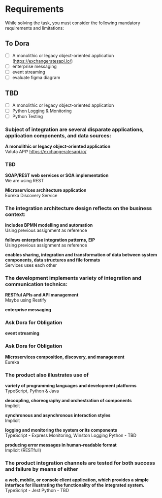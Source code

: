 # Requirements
While solving the task, you must consider the following mandatory requirements and limitations:

## To Dora
- [ ] A monolithic or legacy object-oriented application (https://exchangeratesapi.io/)
- [ ] enterprise messaging
- [ ] event streaming
- [ ] evaluate figma diagram

## TBD
- [ ] A monolithic or legacy object-oriented application
- [ ] Python Logging & Monitoring
- [ ] Python Testing

### Subject of integration are several disparate applications, application components, and data sources:
**A monolithic or legacy object-oriented application**  
Valuta API? https://exchangeratesapi.io/

### TBD

**SOAP/REST web services or SOA implementation**  
We are using REST

**Microservices architecture application**  
Eureka Discovery Service

### The integration architecture design reflects on the business context:
**includes BPMN modelling and automation**  
Using previous assignment as reference

**follows enterprise integration patterns, EIP**  
Using previous assignment as reference

**enables sharing, integration and transformation of data between system components, data structures and file formats**  
Services uses each other

### The development implements variety of integration and communication technics:
**RESTful APIs and API management**  
Maybe using Restify

**enterprise messaging**  
### Ask Dora for Obligation

**event streaming**  
### Ask Dora for Obligation

**Microservices composition, discovery, and management**  
Eureka

### The product also illustrates use of
**variety of programming languages and development platforms**  
TypeScript, Python & Java

**decoupling, choreography and orchestration of components**  
Implicit

**synchronous and asynchronous interaction styles**  
Implicit

**logging and monitoring the system or its components**  
TypeScript - Express Monitoring, Winston Logging
Python - TBD

**producing error messages in human-readable format**  
Implicit (RESTfull)

### The product integration channels are tested for both success and failure by means of either
**a web, mobile, or console client application, which provides a simple interface for illustrating the functionality of the integrated system.**  
TypeScript - Jest
Python - TBD